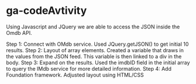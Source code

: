 # ga-codeAvtivity

Using Javascript and JQuery we are able to access the JSON inside the Omdb API.

Step 1: Connect with OMdb service. Used JQuery.getJSON() to get initial 10 results.
Step 2: Layout of array elements. Created a variable that draws in the values from the JSON feed. This variable is then linked to a div in the body.
Step 3: Expand on the results. Used the imdbID field in the initial array to query the IMdb service for more detailed information.
Step 4: Add Foundation framework. Adjusted layout using HTML/CSS
